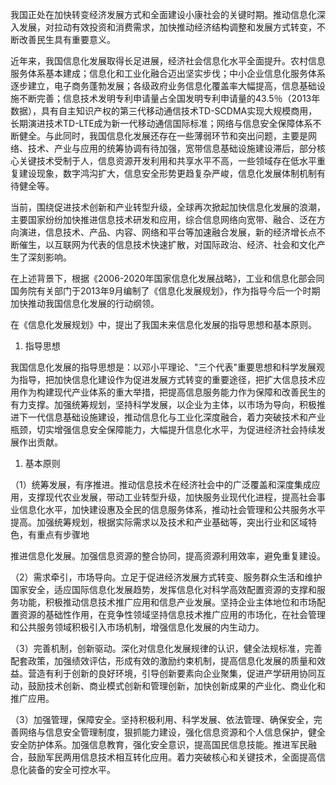 
我国正处在加快转变经济发展方式和全面建设小康社会的关键时期。推动信息化深入发展，对拉动有效投资和消费需求，加快推动经济结构调整和发展方式转变，不断改善民生具有重要意义。

近年来，我国信息化发展取得长足进展，经济社会信息化水平全面提升。农村信息服务体系基本建成；信息化和工业化融合迈出坚实步伐；中小企业信息化服务体系逐步建立，电子商务蓬勃发展；各级政府业务信息化覆盖率大幅提高，信息基础设施不断完善；信息技术发明专利申请量占全国发明专利申请量的43.5％（2013年数据），具有自主知识产权的第三代移动通信技术TD-SCDMA实现大规模商用，长期演进技术TD-LTE成为新一代移动通信国际标准；网络与信息安全保障体系不断健全。与此同时，我国信息化发展还存在一些薄弱环节和突出问题，主要是网络、技术、产业与应用的统筹协调有待加强，宽带信息基础设施建设滞后，部分核心关键技术受制于人，信息资源开发利用和共享水平不高，一些领域存在低水平重复建设现象，数字鸿沟扩大，信息安全形势更趋复杂严峻，信息化发展体制机制有待健全等。

当前，围绕促进技术创新和产业转型升级，全球再次掀起加快信息化发展的浪潮，主要国家纷纷加快推进信息技术研发和应用，综合信息网络向宽带、融合、泛在方向演进，信息技术、产品、内容、网络和平台等加速融合发展，新的经济增长点不断催生，以互联网为代表的信息技术快速扩散，对国际政治、经济、社会和文化产生了深刻影响。

在上述背景下，根据《2006-2020年国家信息化发展战略》，工业和信息化部会同国务院有关部门于2013年9月编制了《信息化发展规划》，作为指导今后一个时期加快推动我国信息化发展的行动纲领。

在《信息化发展规划》中，提出了我国未来信息化发展的指导思想和基本原则。

1. 指导思想

我国信息化发展的指导思想是：以邓小平理论、"三个代表"重要思想和科学发展观为指导，把加快信息化建设作为促进发展方式转变的重要途径，把扩大信息技术应用作为构建现代产业体系的重大举措，把提高信息服务能力作为保障和改善民生的有力支撑。加强统筹规划，坚持科学发展，以企业为主体，以市场为导向，积极推进下一代信息基础设施建设，推动信息化与工业化深度融合，着力突破技术和产业瓶颈，切实增强信息安全保障能力，大幅提升信息化水平，为促进经济社会持续发展作出贡献。

1. 基本原则

（1）统筹发展，有序推进。推动信息技术在经济社会中的广泛覆盖和深度集成应用，支撑现代农业发展，带动工业转型升级，加快服务业现代化进程，提高社会事业信息化水平，加快建设惠及全民的信息服务体系，推动社会管理和公共服务水平提高。加强统筹规划，根据实际需求以及技术和产业基础等，突出行业和区域特色，有重点有步骤地

推进信息化发展。加强信息资源的整合协同，提高资源利用效率，避免重复建设。

（2）需求牵引，市场导向。立足于促进经济发展方式转变、服务群众生活和维护国家安全，适应国际信息化发展趋势，发挥信息化对科学高效配置资源的支撑和服务功能，积极推动信息技术推广应用和信息产业发展。坚持企业主体地位和市场配置资源的基础性作用，在竞争性领域坚持信息技术推广应用的市场化，在社会管理和公共服务领域积极引入市场机制，增强信息化发展的内生动力。

（3）完善机制，创新驱动。深化对信息化发展规律的认识，健全法规标准，完善配套政策，加强绩效评估，形成有效的激励约束机制，提高信息化发展的质量和效益。营造有利于创新的良好环境，引导创新要素向企业聚集，促进产学研用协同互动，鼓励技术创新、商业模式创新和管理创新，加快创新成果的产业化、商业化和推广应用。

（3）加强管理，保障安全。坚持积极利用、科学发展、依法管理、确保安全，完善网络与信息安全管理制度，狠抓能力建设，强化信息资源和个人信息保护，健全安全防护体系。加强信息教育，强化安全意识，提高国民信息技能。推进军民融合，鼓励军民两用信息技术相互转化应用。着力突破核心和关键技术，全面提高信息化装备的安全可控水平。
